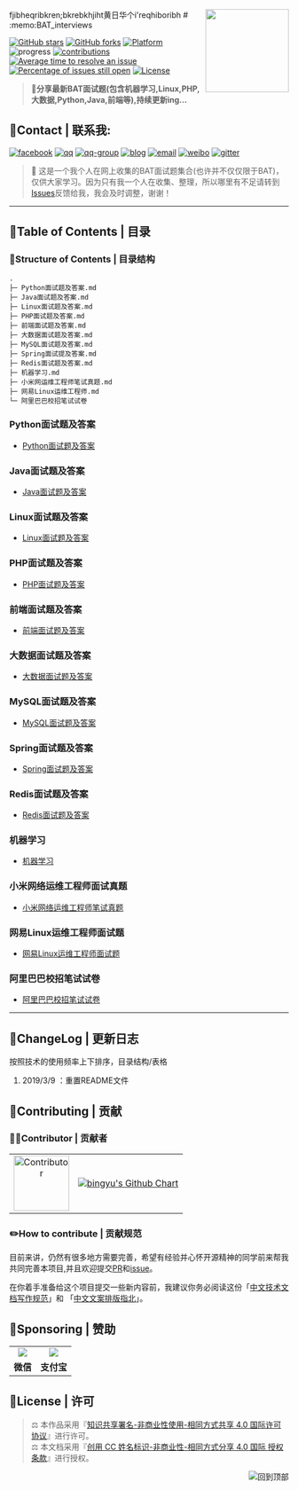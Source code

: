 <!-- markdown-toc start - Don't edit this section. Run M-x markdown-toc-generate-toc again -->
<img align="right" height="150" src="./image/码农.gif">
fjibheqribkren;bkrebkhjiht黄日华个i'reqhiboribh 
# :memo:BAT_interviews

[![GitHub stars](https://img.shields.io/github/stars/lengyue1024/BAT_interviews.svg)](https://github.com/lengyue1024/BAT_interviews/stargazers)
[![GitHub forks](https://img.shields.io/github/forks/lengyue1024/BAT_interviews.svg)](https://github.com/lengyue1024/BAT_interviews/network/members)
[![Platform](https://img.shields.io/badge/platform-markdown-red.svg)](https://guides.github.com/features/mastering-markdown/)
![progress](https://img.shields.io/badge/progress-developing-yellow.svg)
[![contributions](https://img.shields.io/badge/contributions-welcome-green.svg)](https://github.com/lengyue1024/BAT_interviews/pulls)
[![Average time to resolve an issue](http://isitmaintained.com/badge/resolution/lengyue1024/BAT_interviews.svg)](http://isitmaintained.com/project/lengyue1024/BAT_interviews "Average time to resolve an issue")
[![Percentage of issues still open](http://isitmaintained.com/badge/open/lengyue1024/BAT_interviews.svg)](http://isitmaintained.com/project/lengyue1024/BAT_interviews "Percentage of issues still open")
[![License](https://wangchujiang.com/sb/license/mit.svg)](https://github.com/lengyue1024/BAT_interviews/blob/master/LICENSE)

>**:rocket:分享最新BAT面试题(包含机器学习,Linux,PHP,大数据,Python,Java,前端等),持续更新ing...**

## :email:Contact | 联系我:  

[![facebook](https://wangchujiang.com/sb/ico/facebook.svg)](https://www.facebook.com/ibingyu)
[![qq](https://wangchujiang.com/sb/ico/qq.svg)](http://wpa.qq.com/msgrd?v=3&uin=3433951572&site=qq&menu=yes)
[![qq-group](https://wangchujiang.com/sb/ico/group.svg)](https://jq.qq.com/?_wv=1027&k=5MttUBq)
[![blog](https://wangchujiang.com/sb/ico/linux.svg)](https://www.bingyublog.com) [![email](https://wangchujiang.com/sb/ico/email.svg)](mailto:xzhxpx@qq.com)
[![weibo](https://wangchujiang.com/sb/ico/weibo.svg)](https://weibo.com/u/6083310945)
[![gitter](https://wangchujiang.com/sb/ico/gitter.svg)](https://gitter.im/bingyux/Lobby)

>:loudspeaker: 这是一个我个人在网上收集的BAT面试题集合(也许并不仅仅限于BAT)，仅供大家学习。因为只有我一个人在收集、整理，所以哪里有不足请转到[Issues](https://github.com/lengyue1024/BAT_interviews/issues)反馈给我，我会及时调整，谢谢！

---

## :file_folder:Table of Contents | 目录

### :wind_chime:Structure of Contents | 目录结构
```
.
├─ Python面试题及答案.md
├─ Java面试题及答案.md
├─ Linux面试题及答案.md
├─ PHP面试题及答案.md
├─ 前端面试题及答案.md
├─ 大数据面试题及答案.md
├─ MySQL面试题及答案.md
├─ Spring面试提及答案.md
├─ Redis面试题及答案.md
├─ 机器学习.md
├─ 小米网运维工程师笔试真题.md
├─ 网易Linux运维工程师.md
└─ 阿里巴巴校招笔试试卷
```

### Python面试题及答案
- [Python面试题及答案](Python面试题及答案.md)

### Java面试题及答案
- [Java面试题及答案](Java面试题及答案.md)

### Linux面试题及答案
- [Linux面试题及答案](Linux面试题及答案.md)

### PHP面试题及答案
- [PHP面试题及答案](PHP面试题及答案.md)

### 前端面试题及答案
- [前端面试题及答案](前端面试题及答案.md)

### 大数据面试题及答案
- [大数据面试题及答案](大数据面试题及答案.md)

### MySQL面试题及答案
- [MySQL面试题及答案](MySQL面试题及答案.md)

### Spring面试题及答案
- [Spring面试题及答案](Spring面试题及答案.md)

### Redis面试题及答案
- [Redis面试题及答案](Redis面试题及答案.md)

### 机器学习
- [机器学习](机器学习.md)

### 小米网络运维工程师面试真题
- [小米网络运维工程师笔试真题](小米网络运维工程师笔试真题.md)

### 网易Linux运维工程师面试题
- [网易Linux运维工程师面试题](网易Linux运维工程师面试题.md)

### 阿里巴巴校招笔试试卷
- [阿里巴巴校招笔试试卷](阿里巴巴校招笔试试卷)

---

## :art:ChangeLog | 更新日志

按照技术的使用频率上下排序，目录结构/表格

1. 2019/3/9 ：重置README文件


## :pushpin:Contributing | 贡献
### 🐱‍🏍Contributor | 贡献者



<table>
  <td><center><a href="https://sourcerer.io/lengyue1024"><img src="https://avatars0.githubusercontent.com/u/36565884?s=400&v=4" width="100px" height="100px" alt="Contributor" /></a></center></td>
  <td><center><a href="https://github.com/lengyue1024/BAT_interviews/graphs/contributors"><img src="https://ghchart.rshah.org/409ba5/lengyue1024" alt="bingyu's Github Chart" /></a></center></td>
</table>

### :pencil2:How to contribute | 贡献规范
目前来讲，仍然有很多地方需要完善，希望有经验并心怀开源精神的同学前来帮我共同完善本项目,并且欢迎提交[PR](https://github.com/lengyue1024/BAT_interviews/pulls)和[issue](https://github.com/lengyue1024/BAT_interviews/issues/new)。

在你着手准备给这个项目提交一些新内容前，我建议你务必阅读这份「[中文技术文档写作规范](https://github.com/ruanyf/document-style-guide)」和 「[中文文案排版指北](https://github.com/sparanoid/chinese-copywriting-guidelines)」。

## :lollipop:Sponsoring | 赞助


<table>
<tr>
<td align="center"><img src="https://ws1.sinaimg.cn/large/006DGX4tly1g04y26vkykj305k05kjt3.jpg" /></a></td>
<td align="center"><img src="https://ws1.sinaimg.cn/large/006DGX4tly1g0oqmwuikzj305k05kmyo.jpg" /></a></td>
</tr>
<tr>
<td align="center"><strong>微信</strong></td>
<td align="center"><strong>支付宝</strong></td>
</tr>
</table>

## :bookmark:License | 许可
>⚖ 本作品采用『[知识共享署名-非商业性使用-相同方式共享 4.0 国际许可协议](http://creativecommons.org/licenses/by-nc-sa/4.0/)』进行许可。  
⚖ 本文档采用『[创用 CC 姓名标识-非商业性-相同方式分享 4.0 国际 授权条款](http://creativecommons.org/licenses/by-nc-sa/4.0/)』进行授权。

<a href="#"><img align="right" src="image/rocket.svg" title="回到顶部" border="0"></a>
